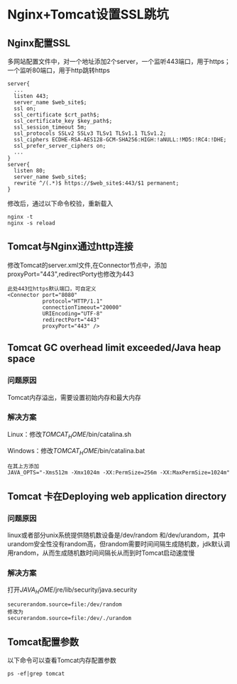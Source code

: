 # Nginx+Tomcat设置SSL跳坑
## Nginx配置SSL
多网站配置文件中，对一个地址添加2个server，一个监听443端口，用于https；一个监听80端口，用于http跳转https
```
server{
  ...
  listen 443;
  server_name $web_site$;
  ssl on;
  ssl_certificate $crt_path$;
  ssl_certificate_key $key_path$;
  ssl_session_timeout 5m;
  ssl_protocols SSLv2 SSLv3 TLSv1 TLSv1.1 TLSv1.2;
  ssl_ciphers ECDHE-RSA-AES128-GCM-SHA256:HIGH:!aNULL:!MD5:!RC4:!DHE;
  ssl_prefer_server_ciphers on;
  ...
}
server{
  listen 80;
  server_name $web_site$;
  rewrite ^/(.*)$ https://$web_site$:443/$1 permanent;
}
```
修改后，通过以下命令校验，重新载入
```
nginx -t
nginx -s reload
```
## Tomcat与Nginx通过http连接
修改Tomcat的server.xml文件,在Connector节点中，添加proxyPort="443",redirectPorty也修改为443
```
此处443位https默认端口，可自定义
<Connector port="8080" 
           protocol="HTTP/1.1"
           connectionTimeout="20000"
           URIEncoding="UTF-8"
           redirectPort="443" 
           proxyPort="443" />
```
## Tomcat GC overhead limit exceeded/Java heap space
### 问题原因
Tomcat内存溢出，需要设置初始内存和最大内存

### 解决方案
Linux：修改$TOMCAT_HOME$/bin/catalina.sh

Windows：修改$TOMCAT_HOME$/bin/catalina.bat
```
在其上方添加
JAVA_OPTS="-Xms512m -Xmx1024m -XX:PermSize=256m -XX:MaxPermSize=1024m"
```
## Tomcat 卡在Deploying web application directory 
### 问题原因
linux或者部分unix系统提供随机数设备是/dev/random 和/dev/urandom，其中urandom安全性没有random高，但random需要时间间隔生成随机数，jdk默认调用random，从而生成随机数时间间隔长从而到时Tomcat启动速度慢

### 解决方案
打开$JAVA_HOME$/jre/lib/security/java.security
```
securerandom.source=file:/dev/random
修改为
securerandom.source=file:/dev/./urandom
```

## Tomcat配置参数
以下命令可以查看Tomcat内存配置参数
```
ps -ef|grep tomcat
```